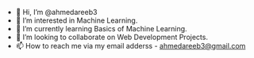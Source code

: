 - 👋 Hi, I’m @ahmedareeb3
- 👀 I’m interested in Machine Learning.
- 🌱 I’m currently learning Basics of Machine Learning.
- 💞️ I’m looking to collaborate on Web Development Projects.
- 📫 How to reach me via my email adderss - ahmedareeb3@gmail.com

<!---
ahmedareeb3/ahmedareeb3 is a ✨ special ✨ repository because its `README.md` (this file) appears on your GitHub profile.
You can click the Preview link to take a look at your changes.
--->

